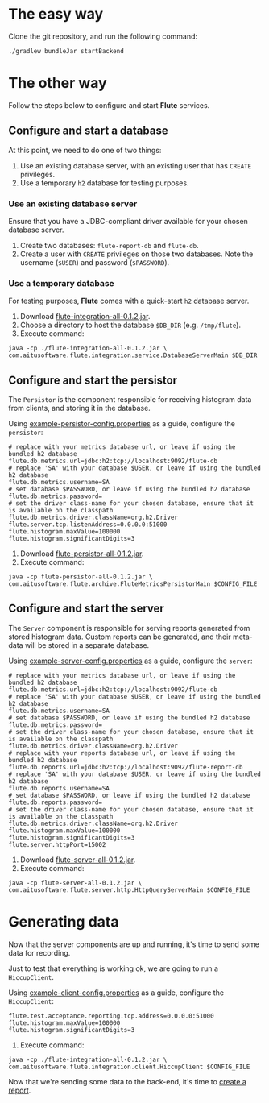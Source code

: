 # The easy way

Clone the git repository, and run the following command:

```
./gradlew bundleJar startBackend
```

# The other way

Follow the steps below to configure and start __Flute__ services.

## Configure and start a database

At this point, we need to do one of two things:

   1. Use an existing database server, with an existing user that has `CREATE` privileges.
   2. Use a temporary `h2` database for testing purposes.

### Use an existing database server

Ensure that you have a JDBC-compliant driver available for your chosen database server.

   1. Create two databases: `flute-report-db` and `flute-db`.
   2. Create a user with `CREATE` privileges on those two databases. Note the username (`$USER`) and password (`$PASSWORD`).

### Use a temporary database

For testing purposes, __Flute__ comes with a quick-start `h2` database server.

   1. Download [flute-integration-all-0.1.2.jar](https://github.com/aitusoftware/flute/releases/download/v0.1.2/flute-integration-all-0.1.2.jar).
   2. Choose a directory to host the database `$DB_DIR` (e.g. `/tmp/flute`).
   2. Execute command: 
```
java -cp ./flute-integration-all-0.1.2.jar \
com.aitusoftware.flute.integration.service.DatabaseServerMain $DB_DIR
```

## Configure and start the persistor

The `Persistor` is the component responsible for receiving histogram data from clients, and storing it in the database.

Using [example-persistor-config.properties](https://github.com/aitusoftware/flute/blob/master/doc/samples/config/example-persistor-config.properties) 
as a guide, configure the `persistor`:
 
```
# replace with your metrics database url, or leave if using the bundled h2 database
flute.db.metrics.url=jdbc:h2:tcp://localhost:9092/flute-db
# replace 'SA' with your database $USER, or leave if using the bundled h2 database
flute.db.metrics.username=SA
# set database $PASSWORD, or leave if using the bundled h2 database
flute.db.metrics.password=
# set the driver class-name for your chosen database, ensure that it is available on the classpath
flute.db.metrics.driver.className=org.h2.Driver
flute.server.tcp.listenAddress=0.0.0.0:51000
flute.histogram.maxValue=100000
flute.histogram.significantDigits=3
```

   1. Download [flute-persistor-all-0.1.2.jar](https://github.com/aitusoftware/flute/releases/download/v0.1.2/flute-persistor-all-0.1.2.jar).
   2. Execute command:
```
java -cp flute-persistor-all-0.1.2.jar \
com.aitusoftware.flute.archive.FluteMetricsPersistorMain $CONFIG_FILE
```

## Configure and start the server

The `Server` component is responsible for serving reports generated from stored histogram data. 
Custom reports can be generated, and their meta-data will be stored in a separate database.

Using [example-server-config.properties](https://github.com/aitusoftware/flute/blob/master/doc/samples/config/example-server-config.properties) 
as a guide, configure the `server`:


```
# replace with your metrics database url, or leave if using the bundled h2 database
flute.db.metrics.url=jdbc:h2:tcp://localhost:9092/flute-db
# replace 'SA' with your database $USER, or leave if using the bundled h2 database
flute.db.metrics.username=SA
# set database $PASSWORD, or leave if using the bundled h2 database
flute.db.metrics.password=
# set the driver class-name for your chosen database, ensure that it is available on the classpath
flute.db.metrics.driver.className=org.h2.Driver
# replace with your reports database url, or leave if using the bundled h2 database
flute.db.reports.url=jdbc:h2:tcp://localhost:9092/flute-report-db
# replace 'SA' with your database $USER, or leave if using the bundled h2 database
flute.db.reports.username=SA
# set database $PASSWORD, or leave if using the bundled h2 database
flute.db.reports.password=
# set the driver class-name for your chosen database, ensure that it is available on the classpath
flute.db.metrics.driver.className=org.h2.Driver
flute.histogram.maxValue=100000
flute.histogram.significantDigits=3
flute.server.httpPort=15002
```

   1. Download [flute-server-all-0.1.2.jar](https://github.com/aitusoftware/flute/releases/download/v0.1.2/flute-server-all-0.1.2.jar).
   4. Execute command:
```
java -cp flute-server-all-0.1.2.jar \
com.aitusoftware.flute.server.http.HttpQueryServerMain $CONFIG_FILE
```

# Generating data

Now that the server components are up and running, it's time to send some data for recording.

Just to test that everything is working ok, we are going to run a `HiccupClient`.


Using [example-client-config.properties](https://github.com/aitusoftware/flute/blob/master/doc/samples/config/example-client-config.properties) 
as a guide, configure the `HiccupClient`:


```
flute.test.acceptance.reporting.tcp.address=0.0.0.0:51000
flute.histogram.maxValue=100000
flute.histogram.significantDigits=3
```



   1. Execute command:

```
java -cp ./flute-integration-all-0.1.2.jar \
com.aitusoftware.flute.integration.client.HiccupClient $CONFIG_FILE
```

Now that we're sending some data to the back-end, it's time to 
[create a report](https://github.com/aitusoftware/flute/wiki/Reports).